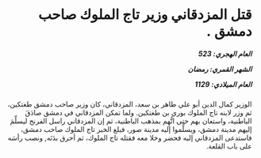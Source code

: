 <h1 dir="rtl">قتل المزدقاني وزير تاج الملوك صاحب دمشق  .</h1>

<h5 dir="rtl">العام الهجري:  523

الشهر القمري: رمضان

العام الميلادي: 1129</h5>

<p dir="rtl">الوزير كمال الدين أبو علي طاهر بن سعد، المزدقاني، كان وزير صاحب دمشق طغتكين، ثم وزر لابنه تاج الملوك بوري بن طغتكين. ولما تمكن المزدقاني في دمشق صادَقَ الباطنية، واستعان بهم حتى اتُّهِم بمذهب الباطنية، ثم إن المزدقاني راسل الفرنج ليسلِّمَ إليهم مدينة دمشق، ويسلِّموا إليه مدينة صور، فبلغ الخبر تاج الملوك صاحب دمشق، فاستدعى المزدقاني إليه فحضر وخلا معه فقتله تاج الملوك، ثم أحرق بدَنَه, ونصب رأسَه على باب القلعة.</p></br>
